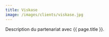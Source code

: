 ```yaml
---
title: Viskase
image: /images/clients/viskase.jpg
---
```


Description du partenariat avec {{ page.title }}.
